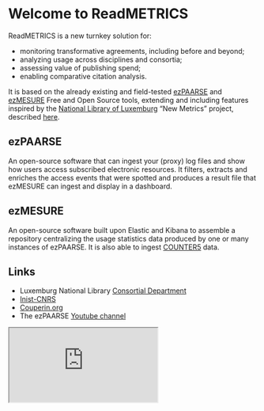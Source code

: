 # Welcome to ReadMETRICS

ReadMETRICS is a new turnkey solution for:
- monitoring transformative agreements, including before and beyond; 
- analyzing usage across disciplines and consortia; 
- assessing value of publishing spend; 
- enabling comparative citation analysis. 

It is based on the already existing and field-tested [ezPAARSE](https://www.ezpaarse.org) and [ezMESURE](https://ezmesure.couperin.org) Free and Open Source tools, extending and including features inspired by the [National Library of Luxemburg](https://bnl.public.lu/fr/decouvrir/reseaux/consortium.html#) “New Metrics” project, described [here](https://www.consortium.lu/wp-content/uploads/2019/04/new-metrics-v1.3.pdf).

## ezPAARSE
An open-source software that can ingest your (proxy) log files and show how users access subscribed electronic resources.
It filters, extracts and enriches the access events that were spotted and produces a result file that ezMESURE can ingest and display in a dashboard.

## ezMESURE
An open-source software built upon Elastic and Kibana to assemble a repository centralizing the usage statistics data produced by one or many instances of ezPAARSE. It is also able to ingest [COUNTER5](https://www.projectcounter.org/code-of-practice-five-sections/abstract/) data.

## Links
- Luxemburg National Library [Consortial Department](https://www.consortium.lu/)
- [Inist-CNRS](https://www.inist.fr)
- [Couperin.org](https://www.couperin.org)
- The ezPAARSE [Youtube channel](https://www.youtube.com/ezpaarse)

<iframe src="https://viewer.diagrams.net/?p=anim&highlight=0000ff&edit=_blank&layers=1&nav=1&title=2020-10-08-readmetrics-architecture.drawio#Uhttps%3A%2F%2Fdrive.google.com%2Fuc%3Fid%3D1-IVxBpzs6TXC1M-Q6pYoAu_OYUG2PQe1%26export%3Ddownload"></iframe>
